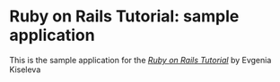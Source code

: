 # Ruby on Rails Tutorial: sample application

This is the sample application for
the [*Ruby on Rails Tutorial*](http://railstutorial.org/)
by Evgenia Kiseleva